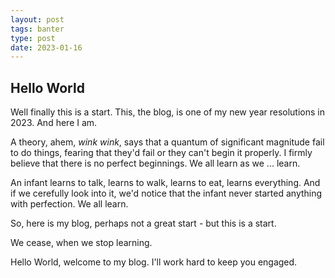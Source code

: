 ```yaml
---
layout: post
tags: banter
type: post
date: 2023-01-16
---
```

## Hello World
Well finally this is a start. This, the blog, is one of my new year resolutions in 2023. And here I am. 

A theory, ahem, *wink wink*, says that a quantum of significant magnitude fail to do things, fearing that they'd fail or they can't begin it properly. I firmly believe that there is no perfect beginnings. We all learn as we ... learn. 

An infant learns to talk, learns to walk, learns to eat, learns everything. And if we cerefully look into it, we'd notice that the infant never started anything with perfection. We all learn.

So, here is my blog, perhaps not a great start - but this is a start.

We cease, when we stop learning.

Hello World, welcome to my blog. I'll work hard to keep you engaged.
